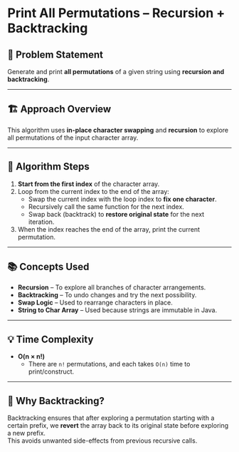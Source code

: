 
# Print All Permutations – Recursion + Backtracking

## 🧠 Problem Statement

Generate and print **all permutations** of a given string using **recursion and backtracking**.

---

## 🏗️ Approach Overview

This algorithm uses **in-place character swapping** and **recursion** to explore all permutations of the input character array.

---

## 🔄 Algorithm Steps

1. **Start from the first index** of the character array.
2. Loop from the current index to the end of the array:
   - Swap the current index with the loop index to **fix one character**.
   - Recursively call the same function for the next index.
   - Swap back (backtrack) to **restore original state** for the next iteration.
3. When the index reaches the end of the array, print the current permutation.

---

## 📚 Concepts Used

- **Recursion** – To explore all branches of character arrangements.
- **Backtracking** – To undo changes and try the next possibility.
- **Swap Logic** – Used to rearrange characters in place.
- **String to Char Array** – Used because strings are immutable in Java.

---

## 💡 Time Complexity

- **O(n × n!)**
  - There are `n!` permutations, and each takes `O(n)` time to print/construct.

---

## 🧠 Why Backtracking?

Backtracking ensures that after exploring a permutation starting with a certain prefix, we **revert** the array back to its original state before exploring a new prefix.  
This avoids unwanted side-effects from previous recursive calls.
